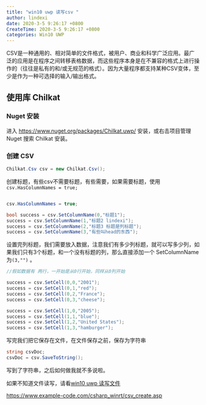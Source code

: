 ```yaml
---
title: "win10 uwp 读写csv "
author: lindexi
date: 2020-3-5 9:26:17 +0800
CreateTime: 2020-3-5 9:26:17 +0800
categories: Win10 UWP
---
```


CSV是一种通用的、相对简单的文件格式，被用户、商业和科学广泛应用。最广泛的应用是在程序之间转移表格数据，而这些程序本身是在不兼容的格式上进行操作的（往往是私有的和/或无规范的格式）。因为大量程序都支持某种CSV变体，至少是作为一种可选择的输入/输出格式。

<!--more-->



<div id="toc"></div>

## 使用库 Chilkat

### Nuget 安装

进入 https://www.nuget.org/packages/Chilkat.uwp/ 安装，或右击项目管理 Nuget 搜索 Chilkat 安装。

### 创建 CSV 

		
```csharp
Chilkat.Csv csv = new Chilkat.Csv();

```

创建标题，有些csv不需要标题，有些需要，如果需要标题，使用`csv.HasColumnNames = true;`

		
```csharp

csv.HasColumnNames = true;

bool success = csv.SetColumnName(0,"标题1");
success = csv.SetColumnName(1,"标题2 lindexi");
success = csv.SetColumnName(2,"标题3 标题是列标题");
success = csv.SetColumnName(3,"有些叫head的东西");

```

设置完列标题，我们需要放入数据，注意我们有多少列标题，就可以写多少列，如果我们只有3个标题，和一个没有标题的列，那么直接添加一个 SetColumnName 为`(3,"")` 。

		
```csharp
//假如数据有 两行，一开始是从0行开始，同样从0列开始

success = csv.SetCell(0,0,"2001");
success = csv.SetCell(0,1,"red");
success = csv.SetCell(0,2,"France");
success = csv.SetCell(0,3,"cheese");

success = csv.SetCell(1,0,"2005");
success = csv.SetCell(1,1,"blue");
success = csv.SetCell(1,2,"United States");
success = csv.SetCell(1,3,"hamburger");

```

写完我们把它保存在文件，在文件保存之前，保存为字符串

		
```csharp
string csvDoc;
csvDoc = csv.SaveToString();

```

写到了字符串，之后如何做我就不多说啦。

如果不知道文件读写，请看[win10 uwp 读写文件](http://blog.csdn.net/lindexi_gd/article/details/49007841)


https://www.example-code.com/csharp_winrt/csv_create.asp
